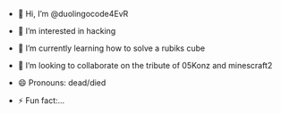 - 👋 Hi, I’m @duolingocode4EvR
- 👀 I’m interested in hacking
- 🌱 I’m currently learning how to solve a rubiks cube
- 💞️ I’m looking to collaborate on the tribute of 05Konz and minescraft2
  
- 😄 Pronouns: dead/died
- ⚡ Fun fact:...

<!---
duolingocode4EvR/duolingocode4EvR is a ✨ special ✨ repository because its `README.md` (this file) appears on your GitHub profile.
You can click the Preview link to take a look at your changes.
--->
